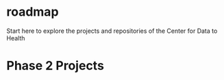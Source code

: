 # roadmap
Start here to explore the projects and repositories of the Center for Data to Health

# Phase 2 Projects

##
